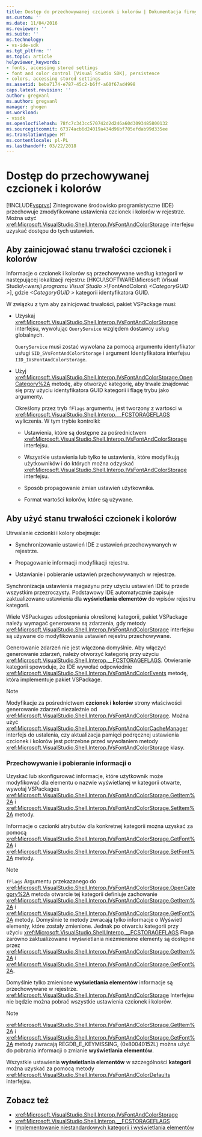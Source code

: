 ```yaml
---
title: Dostęp do przechowywanej czcionek i kolorów | Dokumentacja firmy Microsoft
ms.custom: ''
ms.date: 11/04/2016
ms.reviewer: ''
ms.suite: ''
ms.technology:
- vs-ide-sdk
ms.tgt_pltfrm: ''
ms.topic: article
helpviewer_keywords:
- fonts, accessing stored settings
- font and color control [Visual Studio SDK], persistence
- colors, accessing stored settings
ms.assetid: beba7174-e787-45c2-b6ff-a60f67ad4998
caps.latest.revision: ''
author: gregvanl
ms.author: gregvanl
manager: ghogen
ms.workload:
- vssdk
ms.openlocfilehash: 78fc7c343cc570742d2d246a60d3093485800132
ms.sourcegitcommit: 67374acb6d24019a434d96bf705efdab99d335ee
ms.translationtype: MT
ms.contentlocale: pl-PL
ms.lasthandoff: 03/22/2018
---
```

# <a name="accessing-stored-font-and-color-settings"></a>Dostęp do przechowywanej czcionek i kolorów
[!INCLUDE[vsprvs](../code-quality/includes/vsprvs_md.md)] Zintegrowane środowisko programistyczne (IDE) przechowuje zmodyfikowane ustawienia czcionek i kolorów w rejestrze. Można użyć <xref:Microsoft.VisualStudio.Shell.Interop.IVsFontAndColorStorage> interfejsu uzyskać dostępu do tych ustawień.

## <a name="to-initiate-state-persistence-of-fonts-and-colors"></a>Aby zainicjować stanu trwałości czcionek i kolorów
 Informacje o czcionek i kolorów są przechowywane według kategorii w następującej lokalizacji rejestru: [HKCU\SOFTWARE\Microsoft \Visual Studio\\*\<wersji programu Visual Studio >*\FontAndColors\\  *\<CategoryGUID >*], gdzie  *\<CategoryGUID >* kategorii identyfikatora GUID.

 W związku z tym aby zainicjować trwałości, pakiet VSPackage musi:

-   Uzyskaj <xref:Microsoft.VisualStudio.Shell.Interop.IVsFontAndColorStorage> interfejsu, wywołując `QueryService` względem dostawcy usług globalnych.

     `QueryService` musi zostać wywołana za pomocą argumentu identyfikator usługi `SID_SVsFontAndColorStorage` i argument Identyfikatora interfejsu `IID_IVsFontAndColorStorage`.

-   Użyj <xref:Microsoft.VisualStudio.Shell.Interop.IVsFontAndColorStorage.OpenCategory%2A> metodę, aby otworzyć kategorię, aby trwale znajdować się przy użyciu identyfikatora GUID kategorii i flagę trybu jako argumenty.

     Określony przez tryb `fFlags` argumentu, jest tworzony z wartości w <xref:Microsoft.VisualStudio.Shell.Interop.__FCSTORAGEFLAGS> wyliczenia. W tym trybie kontrolki:

    -   Ustawienia, które są dostępne za pośrednictwem <xref:Microsoft.VisualStudio.Shell.Interop.IVsFontAndColorStorage> interfejsu.

    -   Wszystkie ustawienia lub tylko te ustawienia, które modyfikują użytkowników i do których można odzyskać <xref:Microsoft.VisualStudio.Shell.Interop.IVsFontAndColorStorage> interfejsu.

    -   Sposób propagowanie zmian ustawień użytkownika.

    -   Format wartości kolorów, które są używane.

## <a name="to-use-state-persistence-of-fonts-and-colors"></a>Aby użyć stanu trwałości czcionek i kolorów
 Utrwalanie czcionki i kolory obejmuje:

-   Synchronizowanie ustawień IDE z ustawień przechowywanych w rejestrze.

-   Propagowanie informacji modyfikacji rejestru.

-   Ustawianie i pobieranie ustawień przechowywanych w rejestrze.

 Synchronizacja ustawienia magazynu przy użyciu ustawień IDE to przede wszystkim przezroczysty. Podstawowy IDE automatycznie zapisuje zaktualizowano ustawienia dla **wyświetlania elementów** do wpisów rejestru kategorii.

 Wiele VSPackages udostępniania określonej kategorii, pakiet VSPackage należy wymagać generowane są zdarzenia, gdy metody <xref:Microsoft.VisualStudio.Shell.Interop.IVsFontAndColorStorage> interfejsu są używane do modyfikowania ustawień rejestru przechowywane.

 Generowanie zdarzeń nie jest włączona domyślnie. Aby włączyć generowanie zdarzeń, należy otworzyć kategorię przy użyciu <xref:Microsoft.VisualStudio.Shell.Interop.__FCSTORAGEFLAGS>. Otwieranie kategorii spowoduje, że IDE wywołać odpowiednie <xref:Microsoft.VisualStudio.Shell.Interop.IVsFontAndColorEvents> metodę, która implementuje pakiet VSPackage.

> [!NOTE]
>  Modyfikacje za pośrednictwem **czcionek i kolorów** strony właściwości generowanie zdarzeń niezależnie od <xref:Microsoft.VisualStudio.Shell.Interop.IVsFontAndColorStorage>. Można użyć <xref:Microsoft.VisualStudio.Shell.Interop.IVsFontAndColorCacheManager> interfejs do ustalenia, czy aktualizacja pamięci podręcznej ustawienia czcionek i kolorów jest potrzebne przed wywołaniem metody <xref:Microsoft.VisualStudio.Shell.Interop.IVsFontAndColorStorage> klasy.

### <a name="storing-and-retrieving-information"></a>Przechowywanie i pobieranie informacji o
 Uzyskać lub skonfigurować informacje, które użytkownik może modyfikować dla elementu o nazwie wyświetlanej w kategorii otwarte, wywołaj VSPackages <xref:Microsoft.VisualStudio.Shell.Interop.IVsFontAndColorStorage.GetItem%2A> i <xref:Microsoft.VisualStudio.Shell.Interop.IVsFontAndColorStorage.SetItem%2A> metody.

 Informacje o czcionki atrybutów dla konkretnej kategorii można uzyskać za pomocą <xref:Microsoft.VisualStudio.Shell.Interop.IVsFontAndColorStorage.GetFont%2A> i <xref:Microsoft.VisualStudio.Shell.Interop.IVsFontAndColorStorage.SetFont%2A> metody.

> [!NOTE]
>  `fFlags` Argumentu przekazanego do <xref:Microsoft.VisualStudio.Shell.Interop.IVsFontAndColorStorage.OpenCategory%2A> metoda otwarcie tej kategorii definiuje zachowanie <xref:Microsoft.VisualStudio.Shell.Interop.IVsFontAndColorStorage.GetItem%2A> i <xref:Microsoft.VisualStudio.Shell.Interop.IVsFontAndColorStorage.GetFont%2A> metody. Domyślnie te metody zwracają tylko informacje o Wyświetl elementy, które zostały zmienione. Jednak po otwarciu kategorii przy użyciu <xref:Microsoft.VisualStudio.Shell.Interop.__FCSTORAGEFLAGS> Flaga zarówno zaktualizowane i wyświetlania niezmienione elementy są dostępne przez <xref:Microsoft.VisualStudio.Shell.Interop.IVsFontAndColorStorage.GetItem%2A> i <xref:Microsoft.VisualStudio.Shell.Interop.IVsFontAndColorStorage.GetFont%2A>.

 Domyślnie tylko zmienione **wyświetlania elementów** informacje są przechowywane w rejestrze. <xref:Microsoft.VisualStudio.Shell.Interop.IVsFontAndColorStorage> Interfejsu nie będzie można pobrać wszystkie ustawienia czcionek i kolorów.

> [!NOTE]
>  <xref:Microsoft.VisualStudio.Shell.Interop.IVsFontAndColorStorage.GetItem%2A> i <xref:Microsoft.VisualStudio.Shell.Interop.IVsFontAndColorStorage.GetFont%2A> metody zwracają REGDB_E_KEYMISSING, (0x80040152L) można użyć do pobrania informacji o zmianie **wyświetlania elementów**.

 Wszystkie ustawienia **wyświetlania elementów** w szczególności **kategorii** można uzyskać za pomocą metody <xref:Microsoft.VisualStudio.Shell.Interop.IVsFontAndColorDefaults> interfejsu.

## <a name="see-also"></a>Zobacz też

- <xref:Microsoft.VisualStudio.Shell.Interop.IVsFontAndColorStorage>
- <xref:Microsoft.VisualStudio.Shell.Interop.__FCSTORAGEFLAGS>
- [Implementowanie niestandardowych kategorii i wyświetlania elementów](../extensibility/implementing-custom-categories-and-display-items.md)